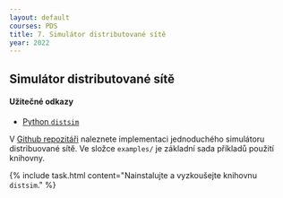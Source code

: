 ```yaml
---
layout: default
courses: PDS
title: 7. Simulátor distributované sítě
year: 2022
---
```


## Simulátor distributované sítě

#### Užitečné odkazy
* [Python `distsim`](https://github.com/mikulatomas/distsim)

V [Github repozitáři](https://github.com/mikulatomas/distsim) naleznete implementaci jednoduchého simulátoru distribuované sítě. Ve složce `examples/` je základní sada příkladů použití knihovny.

{% include task.html content="Nainstalujte a vyzkoušejte knihovnu <code>distsim</code>." %}

